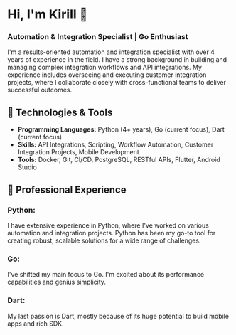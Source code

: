 # Hi, I'm Kirill 👋

### Automation & Integration Specialist | Go Enthusiast

I'm a results-oriented automation and integration specialist with over 4 years of experience in the field. I have a strong background in building and managing complex integration workflows and API integrations. My experience includes overseeing and executing customer integration projects, where I collaborate closely with cross-functional teams to deliver successful outcomes.

## 🔧 Technologies & Tools

- **Programming Languages:** Python (4+ years), Go (current focus), Dart (current focus)
- **Skills:** API Integrations, Scripting, Workflow Automation, Customer Integration Projects, Mobile Development
- **Tools:** Docker, Git, CI/CD, PostgreSQL, RESTful APIs, Flutter, Android Studio

## 💼 Professional Experience

### Python: 
I have extensive experience in Python, where I've worked on various automation and integration projects. Python has been my go-to tool for creating robust, scalable solutions for a wide range of challenges.

### Go:
I've shifted my main focus to Go. I'm excited about its performance capabilities and genius simplicity.

### Dart:
My last passion is Dart, mostly because of its huge potential to build mobile apps and rich SDK.
